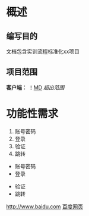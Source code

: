# 概述
## 编写目的
文档包含实训流程标准化xx项目
## 项目范围
**客户端：**
！[MD](http://pic.sogou.com/pics/recompic/detail.jsp?category=%E5%A3%81%E7%BA%B8&tag=%E4%B8%96%E7%95%8C%E9%A3%8E%E5%85%89#0%2611905870%260)
*超出范围*
# 功能性需求
1. 账号密码
2. 登录
3. 验证
4. 跳转

- 账号密码
- 登录

+ 验证
+ 跳转

<http://www.baidu.com>
[百度网页](http://baidu.com)
